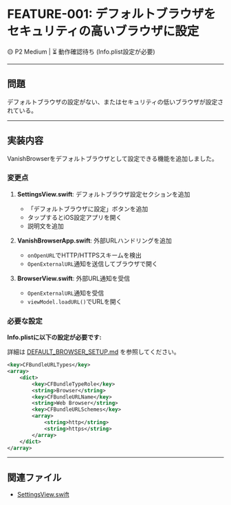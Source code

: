 # FEATURE-001: デフォルトブラウザをセキュリティの高いブラウザに設定

🟡 P2 Medium | ⏳ 動作確認待ち (Info.plist設定が必要)

---

## 問題

デフォルトブラウザの設定がない、またはセキュリティの低いブラウザが設定されている。

---

## 実装内容

VanishBrowserをデフォルトブラウザとして設定できる機能を追加しました。

### 変更点

1. **SettingsView.swift**: デフォルトブラウザ設定セクションを追加
   - 「デフォルトブラウザに設定」ボタンを追加
   - タップするとiOS設定アプリを開く
   - 説明文を追加

2. **VanishBrowserApp.swift**: 外部URLハンドリングを追加
   - `onOpenURL`でHTTP/HTTPSスキームを検出
   - `OpenExternalURL`通知を送信してブラウザで開く

3. **BrowserView.swift**: 外部URL通知を受信
   - `OpenExternalURL`通知を受信
   - `viewModel.loadURL()`でURLを開く

### 必要な設定

**Info.plistに以下の設定が必要です:**

詳細は [DEFAULT_BROWSER_SETUP.md](../../03-setup/DEFAULT_BROWSER_SETUP.md) を参照してください。

```xml
<key>CFBundleURLTypes</key>
<array>
    <dict>
        <key>CFBundleTypeRole</key>
        <string>Browser</string>
        <key>CFBundleURLName</key>
        <string>Web Browser</string>
        <key>CFBundleURLSchemes</key>
        <array>
            <string>http</string>
            <string>https</string>
        </array>
    </dict>
</array>
```

---

## 関連ファイル

- [SettingsView.swift](../../VanishBrowser/VanishBrowser/Views/SettingsView.swift)
